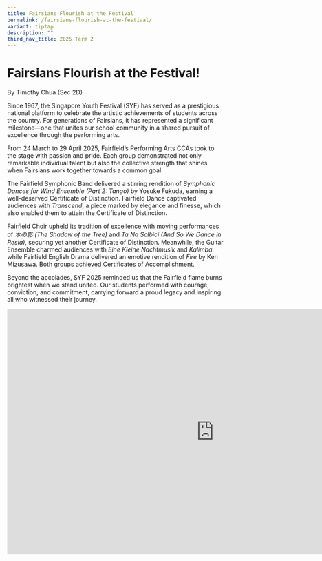 ```yaml
---
title: Fairsians Flourish at the Festival
permalink: /fairsians-flourish-at-the-festival/
variant: tiptap
description: ""
third_nav_title: 2025 Term 2
---
```

<h1><strong>Fairsians Flourish at the Festival!</strong></h1>
<p>By Timothy Chua (Sec 2D)</p>
<p>Since 1967, the Singapore Youth Festival (SYF) has served as a prestigious
national platform to celebrate the artistic achievements of students across
the country. For generations of Fairsians, it has represented a significant
milestone—one that unites our school community in a shared pursuit of excellence
through the performing arts.</p>
<p>From 24 March to 29 April 2025, Fairfield’s Performing Arts CCAs took
to the stage with passion and pride. Each group demonstrated not only remarkable
individual talent but also the collective strength that shines when Fairsians
work together towards a common goal.</p>
<p>The Fairfield Symphonic Band delivered a stirring rendition of <em>Symphonic Dances for Wind Ensemble (Part 2: Tango)</em> by
Yosuke Fukuda, earning a well-deserved Certificate of Distinction. Fairfield
Dance captivated audiences with <em>Transcend</em>, a piece marked by elegance
and finesse, which also enabled them to attain the Certificate of Distinction.</p>
<p>Fairfield Choir upheld its tradition of excellence with moving performances
of <em>木の影 (The Shadow of the Tree)</em> and <em>Ta Na Solbici (And So We Dance in Resia)</em>,
securing yet another Certificate of Distinction. Meanwhile, the Guitar
Ensemble charmed audiences with <em>Eine Kleine Nachtmusik</em> and <em>Kalimba</em>,
while Fairfield English Drama delivered an emotive rendition of <em>Fire</em> by
Ken Mizusawa. Both groups achieved Certificates of Accomplishment.</p>
<p>Beyond the accolades, SYF 2025 reminded us that the Fairfield flame burns
brightest when we stand united. Our students performed with courage, conviction,
and commitment, carrying forward a proud legacy and inspiring all who witnessed
their journey.</p>
<div class="iframe-wrapper">
<iframe height="569" width="960" allowfullscreen="true" frameborder="0" src="https://docs.google.com/presentation/d/e/2PACX-1vSMSk8uvMZHZ5Rvq8dWfmAfgkc1493pBq6pT1Vby4zB5wGXB2ed9eNqdpbnEuT0MEeNRwm1UZFmvAvJ/pubembed?start=true&amp;loop=true&amp;delayms=3000"></iframe>
</div>
<p></p>